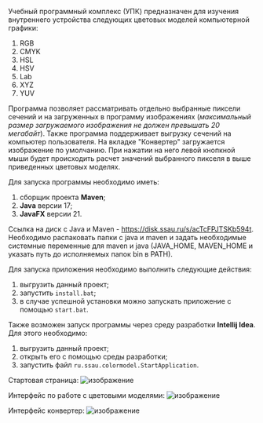 Учебный программный комплекс (УПК) предназначен для изучения внутреннего устройства следующих цветовых моделей компьютерной графики:
1. RGB
2. CMYK
3. HSL
4. HSV
5. Lab
6. XYZ
7. YUV

Программа позволяет рассматривать отдельно выбранные пиксели сечений и на загруженных в программу изображениях (*максимальный размер загружаемого изображения не должен превышать 20 мегабайт*). Также программа поддерживает выгрузку сечений на компьютер пользователя. 
На вкладке "Конвертер" загружается изображение по умолчанию. При нажатии на него левой кнопкной мыши будет происходить расчет значений выбранного пикселя в выше приведенных цветовых моделях.

Для запуска программы необходимо иметь:  
1. сборщик проекта **Maven**;
2. **Java** версии 17;
3. **JavaFX** версии 21.

Ссылка на диск с Java и Maven - https://disk.ssau.ru/s/acTcFPJTSKb594t. Необходимо распаковать папки с java и maven и задать необходимые системные переменные для maven и java (JAVA_HOME, MAVEN_HOME и указать путь до исполняемых папок bin в PATH).

Для запуска приложения необходимо выполнить следующие действия:
1. выгрузить данный проект;
1. запустить ```install.bat```;
2. в случае успешной установки можно запускать приложение с помощью ```start.bat```.

Также возможен запуск программы через среду разработки **Intellij Idea**. Для этого необходимо:
1. выгрузить данный проект;
2. открыть его с помощью среды разработки;
3. запустить файл ```ru.ssau.colormodel.StartApplication```.

Стартовая страница:
![изображение](https://github.com/user-attachments/assets/93394186-269f-4edf-9464-fd1392309613)

Интерфейс по работе с цветовыми моделями:
![изображение](https://github.com/user-attachments/assets/623640f7-7d41-4826-aff2-b302f8249ee4)

Интерфейс конвертер:
![изображение](https://github.com/user-attachments/assets/4c377db9-1f3c-4b35-869a-b7ce528c8e80)
